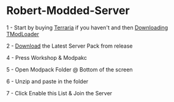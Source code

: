 # Robert-Modded-Server

1 - Start by buying [Terraria](https://www.allkeyshop.com/blog/buy-terraria-cd-key-compare-prices/) if you haven't and then <a href="https://store.steampowered.com/app/1281930/tModLoader/"> Downloading TModLoader </a>

2 - <a href="https://github.com/DieCommiter/Robert-Modded-Server/releases">Download</a> the Latest Server Pack from release

4 - Press Workshop & Modpakc

5 - Open Modpack Folder @ Bottom of the screen

6 - Unzip and paste in the folder

7 - Click Enable this List & Join the Server
